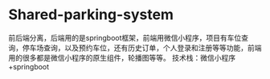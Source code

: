 # Shared-parking-system

前后端分离，后端用的是springboot框架，前端用微信小程序，项目有车位查询，停车场查询，以及预约车位，还有历史订单，个人登录和注册等等功能，前端用的很多都是微信小程序的原生组件，轮播图等等。
技术栈：微信小程序+springboot
